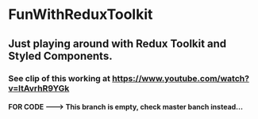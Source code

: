 # FunWithReduxToolkit

## Just playing around with Redux Toolkit and Styled Components.
### See clip of this working at https://www.youtube.com/watch?v=ltAvrhR9YGk 

#### FOR CODE ---> This branch is empty, check master banch instead...

